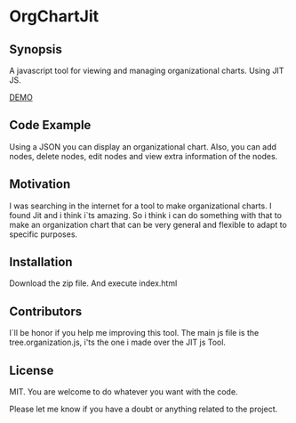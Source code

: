 # OrgChartJit

## Synopsis
A javascript tool for viewing and managing organizational charts. Using JIT JS.

[DEMO](http://rlopez0689.github.io/OrgChartJit/)

## Code Example
Using a JSON you can display an organizational chart. Also, you can add nodes, delete nodes, edit nodes and view extra information of the nodes.

## Motivation
I was searching in the internet for a tool to make organizational charts. I found Jit and i think i`ts amazing. 
So i think i can do something with that to make an organization chart that can be very general and flexible to adapt to specific purposes.

## Installation
Download the zip file. And execute index.html

## Contributors
I`ll be honor if you help me improving this tool. The main js file is the tree.organization.js, i'ts the one i made over the JIT js Tool.

## License
MIT.
You are welcome to do whatever you want with the code.

Please let me know if you have a doubt or anything related to the project.
